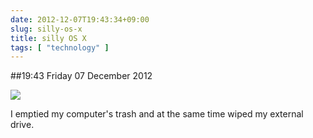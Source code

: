 ```yaml
---
date: 2012-12-07T19:43:34+09:00
slug: silly-os-x
title: silly OS X
tags: [ "technology" ]
---
```


##19:43 Friday 07 December 2012

[![](/images/2012/12/negative-328k-files-300x69.png)](/images/2012/12/negative-328k-files.png)

I emptied my computer's trash and at the same time wiped my external drive.
